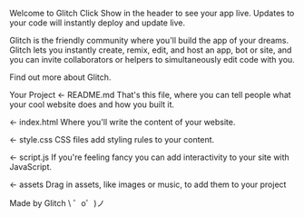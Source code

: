 Welcome to Glitch
Click Show in the header to see your app live. Updates to your code will instantly deploy and update live.

Glitch is the friendly community where you'll build the app of your dreams. Glitch lets you instantly create, remix, edit, and host an app, bot or site, and you can invite collaborators or helpers to simultaneously edit code with you.

Find out more about Glitch.

Your Project
← README.md
That's this file, where you can tell people what your cool website does and how you built it.

← index.html
Where you'll write the content of your website.

← style.css
CSS files add styling rules to your content.

← script.js
If you're feeling fancy you can add interactivity to your site with JavaScript.

← assets
Drag in assets, like images or music, to add them to your project

Made by Glitch
\ ゜o゜)ノ